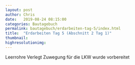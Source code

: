 ```yaml
---
layout: post
author: Chris
date:   2019-08-24 08:15:00
categories: Bautagebuch
permalink: bautagebuch/erdarbeiten-tag-5/index.html
title:  "Erdarbeiten Tag 5 (Abschnitt 2 Tag 1)"
thumbnail: 
highresolutionimg: 
---
```

Leerrohre Verlegt
Zuwegung für die LKW wurde vorbereitet